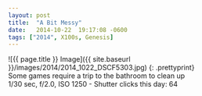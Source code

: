 ```yaml
---
layout: post
title:  "A Bit Messy"
date:   2014-10-22  19:17:08 -0600
tags: ["2014", X100s, Genesis]
---
```

![{{ page.title }} Image]({{ site.baseurl }}/images/2014/2014_1022_DSCF5303.jpg)
{: .prettyprint}  
Some games require a trip to the bathroom to clean up  
1/30 sec, f/2.0, ISO 1250 - Shutter clicks this day: 64
